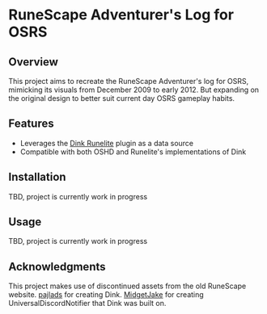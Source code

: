 # RuneScape Adventurer's Log for OSRS

## Overview

This project aims to recreate the RuneScape Adventurer's log for OSRS, mimicking its visuals from December 2009 to early 2012. But expanding on the original design to better suit current day OSRS gameplay habits.

## Features

- Leverages the [Dink Runelite](https://github.com/pajlads/DinkPlugin) plugin as a data source
- Compatible with both OSHD and Runelite's implementations of Dink

## Installation

TBD, project is currently work in progress

## Usage

TBD, project is currently work in progress


## Acknowledgments

This project makes use of discontinued assets from the old RuneScape website.
[pajlads](https://github.com/pajlads) for creating Dink.
[MidgetJake](https://github.com/MidgetJake) for creating UniversalDiscordNotifier that Dink was built on.